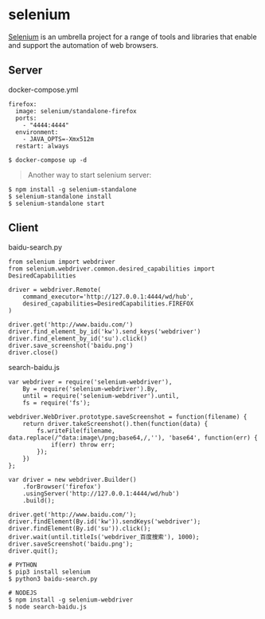 selenium
========

[Selenium][1] is an umbrella project for a range of tools and libraries that enable
and support the automation of web browsers.

## Server

docker-compose.yml

```
firefox:
  image: selenium/standalone-firefox
  ports:
    - "4444:4444"
  environment:
    - JAVA_OPTS=-Xmx512m
  restart: always
```

```
$ docker-compose up -d
```

> Another way to start selenium server:

```
$ npm install -g selenium-standalone
$ selenium-standalone install
$ selenium-standalone start
```

## Client

baidu-search.py

```
from selenium import webdriver
from selenium.webdriver.common.desired_capabilities import DesiredCapabilities

driver = webdriver.Remote(
    command_executor='http://127.0.0.1:4444/wd/hub',
    desired_capabilities=DesiredCapabilities.FIREFOX
)

driver.get('http://www.baidu.com/')
driver.find_element_by_id('kw').send_keys('webdriver')
driver.find_element_by_id('su').click()
driver.save_screenshot('baidu.png')
driver.close()
```

search-baidu.js

```
var webdriver = require('selenium-webdriver'),
    By = require('selenium-webdriver').By,
    until = require('selenium-webdriver').until,
    fs = require('fs');

webdriver.WebDriver.prototype.saveScreenshot = function(filename) {
    return driver.takeScreenshot().then(function(data) {
        fs.writeFile(filename, data.replace(/^data:image\/png;base64,/,''), 'base64', function(err) {
            if(err) throw err;
        });
    })
};

var driver = new webdriver.Builder()
    .forBrowser('firefox')
    .usingServer('http://127.0.0.1:4444/wd/hub')
    .build();

driver.get('http://www.baidu.com/');
driver.findElement(By.id('kw')).sendKeys('webdriver');
driver.findElement(By.id('su')).click();
driver.wait(until.titleIs('webdriver_百度搜索'), 1000);
driver.saveScreenshot('baidu.png');
driver.quit();
```

```
# PYTHON
$ pip3 install selenium
$ python3 baidu-search.py

# NODEJS
$ npm install -g selenium-webdriver
$ node search-baidu.js
```

[1]: http://seleniumhq.org/
